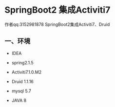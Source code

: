 # SpringBoot2 集成Activiti7
作者qq:3152981878
SpringBoot2集成Activiti7、Druid

## 一、环境 ##
- IDEA
- spring2.1.5
- Activiti7.1.0.M2

- Druid 1.1.16
- mysql 5.7
- JAVA 8
